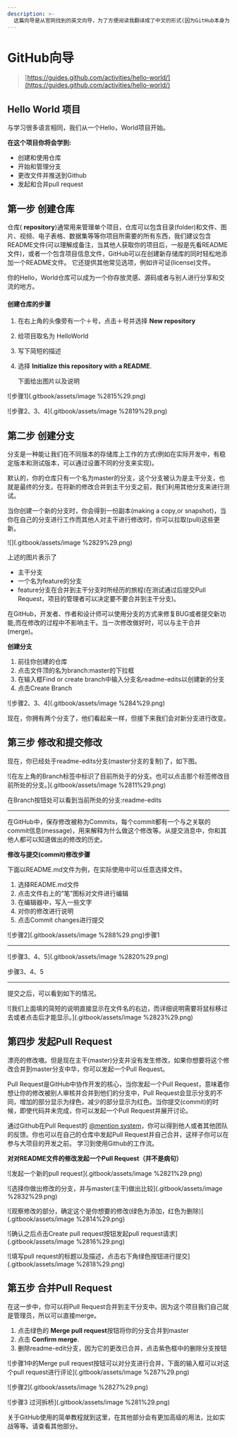 ```yaml
---
description: >-
  这篇向导是从官网找到的英文向导，为了方便阅读我翻译成了中文的形式(因为GitHub本身为英文的网站，所以为了方便使用部分名词不翻译)，并更改和省略一部分内容，加括号的为冯同学自己加上的内容。如果想要详细了解，请点击下面的链接。
---
```


# GitHub向导

> [https://guides.github.com/activities/hello-world/](https://guides.github.com/activities/hello-world/)

## Hello World 项目

与学习很多语言相同，我们从一个Hello，World项目开始。

**在这个项目你将会学到:**

* 创建和使用仓库
* 开始和管理分支
* 更改文件并推送到Github
* 发起和合并pull request

## 第一步 创建仓库

仓库\( **repository**\)通常用来管理单个项目，仓库可以包含目录\(folder\)和文件、图片、视频、电子表格、数据集等等你项目所需要的所有东西，我们建议包含README文件\(可以理解成备注，当其他人获取你的项目后，一般是先看README文件\)，或者一个包含项目信息文件，GitHub可以在创建新存储库的同时轻松地添加一个README文件。 它还提供其他常见选项，例如许可证\(license\)文件。

你的Hello，World仓库可以成为一个你存放灵感、源码或者与别人进行分享和交流的地方。

#### 创建仓库的步骤

1. 在右上角的头像旁有一个＋号，点击＋号并选择 **New repository**
2. 给项目取名为 HelloWorld
3. 写下简短的描述
4. 选择 **Initialize this repository with a README**.

   下面给出图片以及说明

![步骤1](.gitbook/assets/image %2815%29.png)

![步骤2、3、4](.gitbook/assets/image %2819%29.png)

## 第二步 创建分支

分支是一种能让我们在不同版本的存储库上工作的方式\(例如在实际开发中，有稳定版本和测试版本，可以通过设置不同的分支来实现\)。

默认的，你的仓库只有一个名为master的分支，这个分支被认为是主干分支，也就是最终的分支。在将新的修改合并到主干分支之前，我们利用其他分支来进行测试。

当你创建一个新的分支时，你会得到一份副本\(making a copy,or snapshot\)，当你在自己的分支进行工作而其他人对主干进行修改时，你可以拉取\(pull\)这些更新。

![](.gitbook/assets/image %2829%29.png)

上述的图片表示了

* 主干分支
* 一个名为feature的分支
* feature分支在合并到主干分支时所经历的旅程\(在测试通过后提交Pull Request，项目的管理者可以决定要不要合并到主干分支\)。

在GitHub，开发者、作者和设计师可以使用分支的方式来修复BUG或者提交新功能,而在修改的过程中不影响主干。当一次修改做好时，可以与主干合并\(merge\)。

**创建分支**

1. 前往你创建的仓库
2. 点击文件顶的名为branch:master的下拉框
3. 在输入框Find or create branch中输入分支名readme-edits以创建新的分支
4. 点击Create Branch

![步骤2、3、4](.gitbook/assets/image %284%29.png)

现在，你拥有两个分支了，他们看起来一样，但接下来我们会对新分支进行改变。

## 第三步 修改和提交修改

现在，你已经处于readme-edits分支\(master分支的复制\)了，如下图。

![在左上角的Branch标签中标识了目前所处于的分支。也可以点击那个标签修改目前所处的分支。](.gitbook/assets/image %2811%29.png)

在Branch按钮处可以看到当前所处的分支:readme-edits

---

在GitHub中，保存修改被称为Commits，每个commit都有一个与之关联的commit信息\(message\)，用来解释为什么做这个修改等。从提交消息中，你和其他人都可以知道做出的修改的历史。

**修改与提交\(commit\)修改步骤**

下面以README.md文件为例，在实际使用中可以任意选择文件。

1. 选择README.md文件
2. 点击文件右上的“笔”图标对文件进行编辑
3. 在编辑器中，写入一些文字
4. 对你的修改进行说明
5. 点击Commit changes进行提交

![步骤2](.gitbook/assets/image %288%29.png)步骤1

---



![步骤3、4、5](.gitbook/assets/image %2820%29.png)

步骤3、4、5

---

提交之后，可以看到如下的情况。

![我们上面填的简短的说明直接显示在文件名的右边，而详细说明需要将鼠标移过去或者点击后才能显示。](.gitbook/assets/image %2823%29.png)

## 第四步 发起Pull Request

漂亮的修改嗷。但是现在主干\(master\)分支并没有发生修改，如果你想要将这个修改合并到master分支中华，你可以发起一个Pull Request。

Pull Request是GitHub中协作开发的核心，当你发起一个Pull Request，意味着你想让你的修改被别人审核并合并到他们的分支中，Pull Request会显示分支的不同，增加的部分显示为绿色，减少的部分显示为红色。当你提交\(commit\)的时候，即使代码并未完成，你可以发起一个Pull Request并展开讨论。

通过Github在Pull Request的 [@mention system](https://help.github.com/articles/about-writing-and-formatting-on-github/#text-formatting-toolbar)，你可以得到他人或者其他团队的反馈。你也可以在自己的仓库中发起Pull Request并自己合并，这样子你可以在参与大项目的开发之前。 学习到使用Github的工作流。

**对对README文件的修改发起一个Pull Request（并不是病句）**

![发起一个新的pull request](.gitbook/assets/image %2821%29.png)

![选择你做出修改的分支，并与master\(主干\)做出比较](.gitbook/assets/image %2832%29.png)

![观察修改的部分，确定这个是你想要的修改\(绿色为添加，红色为删除\)](.gitbook/assets/image %2814%29.png)

![确认之后点击Create pull request按钮发起pull request请求](.gitbook/assets/image %2816%29.png)

![填写pull request的标题以及描述，点击右下角绿色按钮进行提交](.gitbook/assets/image %2818%29.png)

## 第五步 合并Pull Request

在这一步中，你可以将Pull Request合并到主干分支中。因为这个项目我们自己就是管理员，所以可以直接merge。

1. 点击绿色的 **Merge pull request**按钮将你的分支合并到master
2. 点击 **Confirm merge**.
3. 删除readme-edit分支，因为它的更改已合并，点击紫色框中的删除分支按钮

![步骤1中的Merge pull request按钮可以对分支进行合并，下面的输入框可以对这个pull request进行评论](.gitbook/assets/image %287%29.png)

![步骤2](.gitbook/assets/image %2827%29.png)

![步骤3 过河拆桥](.gitbook/assets/image %281%29.png)

关于GitHub使用的简单教程就到这里，在其他部分会有更加高级的用法，比如实战等等。请查看其他部分。


